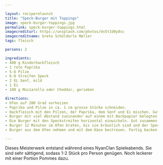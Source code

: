 ```yaml
---

layout: reciperelaunch
title: "Speck-Burger mit Toppings"
image: speck-burger-toppings.jpg
permalink: speck-burger-toppings.html
imagecrediturl: https://unsplash.com/photos/Ux5tId0y0sc
imagecreditname: Greta Schölderle Møller
tags: fleisch

persons: 2

ingredients:
- 400 g Rinderhackfleisch
- 1 rote Paprika
- 5-6 Pilze
- 6-8 Streifen Speck
- 2 EL Senf, mild
- 1 Ei
- 100 g Mozzarella oder Cheddar, gerieben

directions:
- Ofen auf 200 Grad vorheizen
- Paprika und Pilze in ca. 1 cm grosse Stücke schneiden.
- Hackfleisch mit den Pilzen, der Paprika, dem Senf und Ei mischen. Gut würzen und Burger formen (2-3 Stück).
- Burger mit viel Abstand zueinander auf einem mit Backpapier belegten Blech auslegen.
- Die Burger mit den Speckstreifen horizontal einwickeln. Gut zusammen ziehen und in der Mitte mit dem Daumen eindrücken. 
- Burger 12 Minuten im Ofen braten, bis sie bräunlich sind und der Speck knusprig wird. 
- Burger aus dem Ofen nehmen und mit dem Käse bestreuen. Fertig backen bis der Käse schmilzt.

---
```


Dieses Meisterwerk entstand während eines NyanClan Spieleabends. Sie sind sehr sättigend, sodass 1-2 Stück pro Person genügen. Noch leckerer mit einer Portion Pommes dazu.
